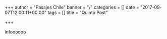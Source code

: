 +++
author = "Pasajes Chile"
banner = "/"
categories = []
date = "2017-09-07T12:00:11+00:00"
tags = []
title = "Quinto Post"

+++


infoooooo<!--more-->

